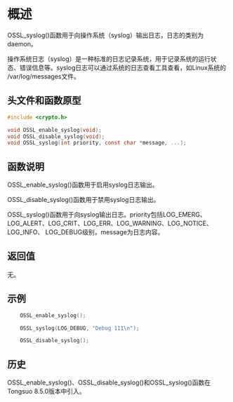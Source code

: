 # 概述

OSSL_syslog()函数用于向操作系统（syslog）输出日志，日志的类别为daemon。

操作系统日志（syslog）是一种标准的日志记录系统，用于记录系统的运行状态、错误信息等。syslog日志可以通过系统的日志查看工具查看，如Linux系统的
/var/log/messages文件。

## 头文件和函数原型

```c
#include <crypto.h>

void OSSL_enable_syslog(void);
void OSSL_disable_syslog(void);
void OSSL_syslog(int priority, const char *message, ...);
```

## 函数说明

OSSL_enable_syslog()函数用于启用syslog日志输出。

OSSL_disable_syslog()函数用于禁用syslog日志输出。

OSSL_syslog()函数用于向syslog输出日志。priority包括LOG_EMERG、LOG_ALERT、LOG_CRIT、LOG_ERR、LOG_WARNING、LOG_NOTICE、LOG_INFO、
LOG_DEBUG级别，message为日志内容。

## 返回值

无。

## 示例

```c
    OSSL_enable_syslog();

    OSSL_syslog(LOG_DEBUG, "Debug 111\n");

    OSSL_disable_syslog();
```

## 历史

OSSL_enable_syslog()、OSSL_disable_syslog()和OSSL_syslog()函数在Tongsuo 8.5.0版本中引入。
